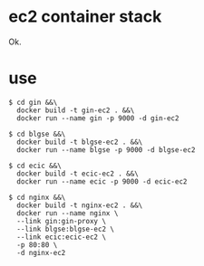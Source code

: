ec2 container stack
====

Ok.

use
====

    $ cd gin &&\
      docker build -t gin-ec2 . &&\
      docker run --name gin -p 9000 -d gin-ec2

    $ cd blgse &&\
      docker build -t blgse-ec2 . &&\
      docker run --name blgse -p 9000 -d blgse-ec2

    $ cd ecic &&\
      docker build -t ecic-ec2 . &&\
      docker run --name ecic -p 9000 -d ecic-ec2

    $ cd nginx &&\
      docker build -t nginx-ec2 . &&\
      docker run --name nginx \
      --link gin:gin-proxy \
      --link blgse:blgse-ec2 \
      --link ecic:ecic-ec2 \
      -p 80:80 \
      -d nginx-ec2


